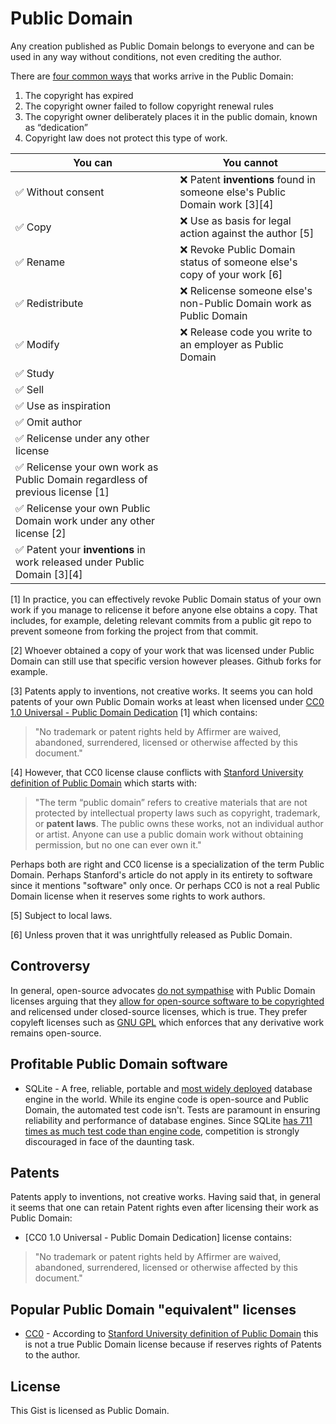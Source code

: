 # Public Domain

Any creation published as Public Domain belongs to everyone and can be used in any way without conditions, not even crediting the author.

There are [four common ways](https://fairuse.stanford.edu/overview/public-domain/welcome/) that works arrive in the Public Domain:

1. The copyright has expired
1. The copyright owner failed to follow copyright renewal rules
1. The copyright owner deliberately places it in the public domain, known as “dedication”
1. Copyright law does not protect this type of work.

You can | You cannot
--- | ---
✅ Without consent | ❌ Patent **inventions** found in someone else's Public Domain work [3][4]
✅ Copy | ❌ Use as basis for legal action against the author [5]
✅ Rename | ❌ Revoke Public Domain status of someone else's copy of your work [6]
✅ Redistribute | ❌ Relicense someone else's non-Public Domain work as Public Domain
✅ Modify | ❌ Release code you write to an employer as Public Domain
✅ Study |
✅ Sell |
✅ Use as inspiration |
✅ Omit author |
✅ Relicense under any other license |
✅ Relicense your own work as Public Domain regardless of previous license [1] |
✅ Relicense your own Public Domain work under any other license [2] |
✅ Patent your **inventions** in work released under Public Domain  [3][4] |

[1] In practice, you can effectively revoke Public Domain status of your own work if you manage to relicense it before anyone else obtains a copy. That includes, for example, deleting relevant commits from a public git repo to prevent someone from forking the project from that commit.

[2] Whoever obtained a copy of your work that was licensed under Public Domain can still use that specific version however pleases. Github forks for example.

[3] Patents apply to inventions, not creative works. It seems you can hold patents of your own Public Domain works at least when licensed under [CC0 1.0 Universal - Public Domain Dedication](https://creativecommons.org/publicdomain/zero/1.0/legalcode) [1] which contains:

 > "No trademark or patent rights held by Affirmer are waived, abandoned, surrendered, licensed or otherwise affected by this document."
 
[4] However, that CC0 license clause conflicts with [Stanford University definition of Public Domain](https://fairuse.stanford.edu/overview/public-domain/welcome/) which starts with:
 
 > "The term “public domain” refers to creative materials that are not protected by intellectual property laws such as copyright, trademark, or **patent laws**. The public owns these works, not an individual author or artist. Anyone can use a public domain work without obtaining permission, but no one can ever own it."
 
 Perhaps both are right and CC0 license is a specialization of the term Public Domain. Perhaps Stanford's article do not apply in its entirety to software since it mentions "software" only once. Or perhaps CC0 is not a real Public Domain license when it reserves some rights to work authors.

[5] Subject to local laws.

[6] Unless proven that it was unrightfully released as Public Domain.

## Controversy

In general, open-source advocates [do not sympathise](https://opensource.org/faq#public-domain) with Public Domain licenses arguing that they [allow for open-source software to be copyrighted](https://opensource.org/faq#cc-zero) and relicensed under closed-source licenses, which is true. They prefer copyleft licenses such as [GNU GPL](https://en.wikipedia.org/wiki/GNU_General_Public_License) which enforces that any derivative work remains open-source.

## Profitable Public Domain software

* SQLite - A free, reliable, portable and [most widely deployed](https://www.sqlite.org/mostdeployed.html) database engine in the world. While its engine code is open-source and Public Domain, the automated test code isn't. Tests are paramount in ensuring reliability and performance of database engines. Since SQLite [has 711 times as much test code than engine code](https://www.sqlite.org/testing.html), competition is strongly discouraged in face of the daunting task.

## Patents

Patents apply to inventions, not creative works. Having said that, in general it seems that one can retain Patent rights even after licensing their work as Public Domain:

* [CC0 1.0 Universal - Public Domain Dedication] license contains:

> "No trademark or patent rights held by Affirmer are waived, abandoned, surrendered, licensed or otherwise affected by this document."

## Popular Public Domain "equivalent" licenses

* [CC0](https://creativecommons.org/publicdomain/zero/1.0/legalcode) - According to [Stanford University definition of Public Domain](https://fairuse.stanford.edu/overview/public-domain/welcome/) this is not a true Public Domain license because if reserves rights of Patents to the author.

## License

This Gist is licensed as Public Domain.